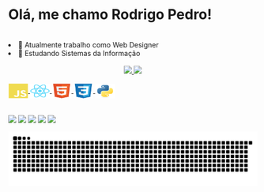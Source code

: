    <h1>Olá, me chamo Rodrigo Pedro!</h1>
   </br>
<ul">
  <li>💼 Atualmente trabalho como Web Designer</li>
  <li>📖 Estudando Sistemas da Informação</li>
  </br>
</ul>

<div align="center">
  <a href="http://digoo.dev.br">
  <img height="180em" src="https://github-readme-stats.vercel.app/api?username=rodrigopedro4027&show_icons=true&theme=dark&include_all_commits=true&count_private=true"/>
  <img height="180em" src="https://github-readme-stats.vercel.app/api/top-langs/?username=rodrigopedro4027&layout=compact&langs_count=7&theme=gruvbox"/>
</div>
  
<div style="display: inline_block; aling= center"><br>
  <img align="center" alt="Rafa-Js" height="30" width="40" src="https://raw.githubusercontent.com/devicons/devicon/master/icons/javascript/javascript-plain.svg">
  <img align="center" alt="Rafa-React" height="30" width="40" src="https://raw.githubusercontent.com/devicons/devicon/master/icons/react/react-original.svg">
  <img align="center" alt="Rafa-HTML" height="30" width="40" src="https://raw.githubusercontent.com/devicons/devicon/master/icons/html5/html5-original.svg">
  <img align="center" alt="Rafa-CSS" height="30" width="40" src="https://raw.githubusercontent.com/devicons/devicon/master/icons/css3/css3-original.svg">
  <img align="center" alt="Rafa-Python" height="30" width="40" src="https://raw.githubusercontent.com/devicons/devicon/master/icons/python/python-original.svg">
<div> 
  </br>
  </br>
  <a href="https://www.instagram.com/porquinhonatural/" target="_blank"><img src="https://img.shields.io/badge/-Instagram-%23E4405F?style=for-the-badge&logo=instagram&logoColor=white" target="_blank"></a>
 	<a href="https://soundcloud.com/rodrigo-pedro-275952318" target="_blank"><img src="https://img.shields.io/badge/SoundCloud-FF3300?style=for-the-badge&logo=soundcloud&logoColor=white" target="_blank"></a>
 <a href="https://www.behance.net/rodrigovpe0130" target="_blank"><img src="https://aleen42.github.io/badges/src/behance.svg" target="_blank"></a> 
  <a href = "mailto:digoo.dev@outlook.com"><img src="https://img.shields.io/badge/Microsoft_Outlook-0078D4?style=for-the-badge&logo=microsoft-outlook&logoColor=white" target="_blank"></a>
  <a href="https://www.linkedin.com/in/rodrigo-pedro-dev/" target="_blank"><img src="https://img.shields.io/badge/-LinkedIn-%230077B5?style=for-the-badge&logo=linkedin&logoColor=white" target="_blank"></a> 
 
  ![Snake animation](https://github.com/rodrigopedro4027/rodrigopedro4027/blob/output/github-contribution-grid-snake.svg)
 
</div>
